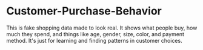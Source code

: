 # Customer-Purchase-Behavior
This is fake shopping data made to look real. It shows what people buy, how much they spend, and things like age, gender, size, color, and payment method. It's just for learning and finding patterns in customer choices.
